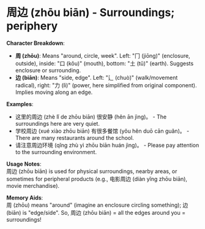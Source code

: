 # **周边 (zhōu biān) - Surroundings; periphery**

**Character Breakdown**:  
- **周 (zhōu)**: Means "around, circle, week". Left: "冂 (jiōng)" (enclosure, outside), inside: "口 (kǒu)" (mouth), bottom: "土 (tǔ)" (earth). Suggests enclosure or surrounding.  
- **边 (biān)**: Means "side, edge". Left: "辶 (chuò)" (walk/movement radical), right: "力 (lì)" (power, here simplified from original component). Implies moving along an edge.

**Examples**:  
- 这里的周边 (zhè lǐ de zhōu biān) 很安静 (hěn ān jìng)。 - The surroundings here are very quiet.  
- 学校周边 (xué xiào zhōu biān) 有很多餐馆 (yǒu hěn duō cān guǎn)。 - There are many restaurants around the school.  
- 请注意周边环境 (qǐng zhù yì zhōu biān huán jìng)。 - Please pay attention to the surrounding environment.

**Usage Notes**:  
周边 (zhōu biān) is used for physical surroundings, nearby areas, or sometimes for peripheral products (e.g., 电影周边 (diàn yǐng zhōu biān), movie merchandise).

**Memory Aids**:  
周 (zhōu) means "around" (imagine an enclosure circling something); 边 (biān) is "edge/side". So, 周边 (zhōu biān) = all the edges around you = surroundings!